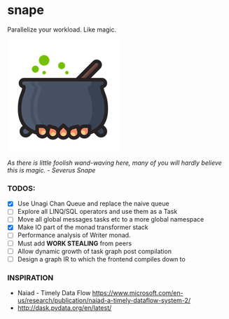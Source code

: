 # snape

Parallelize your workload. Like magic.

![alt text](https://raw.githubusercontent.com/Abhiroop/snape/master/snape.png "Snape")

*As there is little foolish wand-waving
here, many of you will hardly believe this is magic. - Severus Snape*


### TODOS:

- [x] Use Unagi Chan Queue and replace the naive queue
- [ ] Explore all LINQ/SQL operators and use them as a Task
- [ ] Move all global messages tasks etc to a more global namespace
- [x] Make IO part of the monad transformer stack
- [ ] Performance analysis of Writer monad.
- [ ] Must add **WORK STEALING** from peers
- [ ] Allow dynamic growth of task graph post compilation
- [ ] Design a graph IR to which the frontend compiles down to

### INSPIRATION

- Naiad - Timely Data Flow https://www.microsoft.com/en-us/research/publication/naiad-a-timely-dataflow-system-2/
- http://dask.pydata.org/en/latest/
